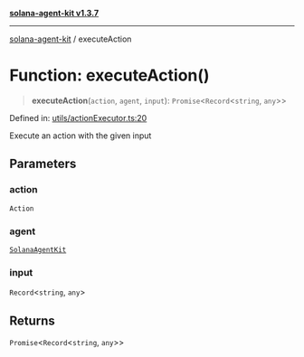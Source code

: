 [**solana-agent-kit v1.3.7**](../README.md)

***

[solana-agent-kit](../README.md) / executeAction

# Function: executeAction()

> **executeAction**(`action`, `agent`, `input`): `Promise`\<`Record`\<`string`, `any`\>\>

Defined in: [utils/actionExecutor.ts:20](https://github.com/scriptscrypt/solana-agent-kit/blob/28121611ae2e5ee3f891044cd4631bfb441231fc/src/utils/actionExecutor.ts#L20)

Execute an action with the given input

## Parameters

### action

`Action`

### agent

[`SolanaAgentKit`](../classes/SolanaAgentKit.md)

### input

`Record`\<`string`, `any`\>

## Returns

`Promise`\<`Record`\<`string`, `any`\>\>
